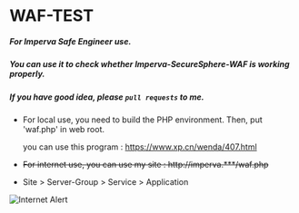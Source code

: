 # WAF-TEST

##### For Imperva Safe Engineer use.

##### You can use it to check whether Imperva-SecureSphere-WAF is working properly.

##### If you have good idea, please `pull requests` to me.

* For local use, you need to build the PHP environment. Then, put 'waf.php' in web root.<br>

  you can use this program : https://www.xp.cn/wenda/407.html

* ~~For internet use, you can use my site : http://imperva.***/waf.php~~

* Site > Server-Group > Service > Application

![Internet Alert](https://github.com/long940216/WAF-TEST/raw/master/internet.png "Internet-Alert")
